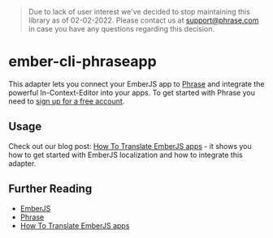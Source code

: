 > Due to lack of user interest we've decided to stop maintaining this library as of 02-02-2022. Please contact us at support@phrase.com in case you have any questions regarding this decision.

# ember-cli-phraseapp

This adapter lets you connect your EmberJS app to [Phrase](https://phrase.com) and integrate the powerful In-Context-Editor into your apps. To get started with Phrase you need to [sign up for a free account](https://phrase.com/signup).

## Usage

Check out our blog post: [How To Translate EmberJS apps](https://phrase.com/blog/posts/javascript-how-to-translate-emberjs-apps/) - it shows you how to get started with EmberJS localization and how to integrate this adapter.

## Further Reading

* [EmberJS](http://emberjs.com/)
* [Phrase](https://phrase.com)
* [How To Translate EmberJS apps](https://phrase.com/blog/posts/javascript-how-to-translate-emberjs-apps/)
